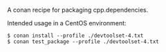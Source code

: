 A conan recipe for packaging cpp.dependencies.

Intended usage in a CentOS environment:
```
$ conan install --profile ./devtoolset-4.txt
$ conan test_package --profile ./devtoolset-4.txt
```
